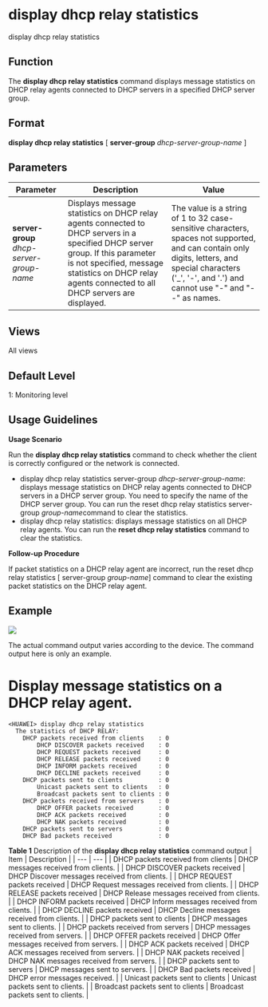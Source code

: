 display dhcp relay statistics
=============================

display dhcp relay statistics

Function
--------



The **display dhcp relay statistics** command displays message statistics on DHCP relay agents connected to DHCP servers in a specified DHCP server group.




Format
------

**display dhcp relay statistics** [ **server-group** *dhcp-server-group-name* ]


Parameters
----------

| Parameter | Description | Value |
| --- | --- | --- |
| **server-group** *dhcp-server-group-name* | Displays message statistics on DHCP relay agents connected to DHCP servers in a specified DHCP server group.  If this parameter is not specified, message statistics on DHCP relay agents connected to all DHCP servers are displayed. | The value is a string of 1 to 32 case-sensitive characters, spaces not supported, and can contain only digits, letters, and special characters ('\_', '-', and '.') and cannot use "-" and "--" as names. |



Views
-----

All views


Default Level
-------------

1: Monitoring level


Usage Guidelines
----------------

**Usage Scenario**

Run the **display dhcp relay statistics** command to check whether the client is correctly configured or the network is connected.

* display dhcp relay statistics server-group *dhcp-server-group-name*: displays message statistics on DHCP relay agents connected to DHCP servers in a DHCP server group. You need to specify the name of the DHCP server group. You can run the reset dhcp relay statistics server-group *group-name*command to clear the statistics.
* display dhcp relay statistics: displays message statistics on all DHCP relay agents. You can run the **reset dhcp relay statistics** command to clear the statistics.

**Follow-up Procedure**

If packet statistics on a DHCP relay agent are incorrect, run the reset dhcp relay statistics [ server-group *group-name*] command to clear the existing packet statistics on the DHCP relay agent.


Example
-------

![](../public_sys-resources/note_3.0-en-us.png) 

The actual command output varies according to the device. The command output here is only an example.


# Display message statistics on a DHCP relay agent.
```
<HUAWEI> display dhcp relay statistics
  The statistics of DHCP RELAY:
    DHCP packets received from clients    : 0
        DHCP DISCOVER packets received    : 0
        DHCP REQUEST packets received     : 0
        DHCP RELEASE packets received     : 0
        DHCP INFORM packets received      : 0
        DHCP DECLINE packets received     : 0
    DHCP packets sent to clients          : 0
        Unicast packets sent to clients   : 0
        Broadcast packets sent to clients : 0
    DHCP packets received from servers    : 0
        DHCP OFFER packets received       : 0
        DHCP ACK packets received         : 0
        DHCP NAK packets received         : 0
    DHCP packets sent to servers          : 0
    DHCP Bad packets received             : 0

```

**Table 1** Description of the **display dhcp relay statistics** command output
| Item | Description |
| --- | --- |
| DHCP packets received from clients | DHCP messages received from clients. |
| DHCP DISCOVER packets received | DHCP Discover messages received from clients. |
| DHCP REQUEST packets received | DHCP Request messages received from clients. |
| DHCP RELEASE packets received | DHCP Release messages received from clients. |
| DHCP INFORM packets received | DHCP Inform messages received from clients. |
| DHCP DECLINE packets received | DHCP Decline messages received from clients. |
| DHCP packets sent to clients | DHCP messages sent to clients. |
| DHCP packets received from servers | DHCP messages received from servers. |
| DHCP OFFER packets received | DHCP Offer messages received from servers. |
| DHCP ACK packets received | DHCP ACK messages received from servers. |
| DHCP NAK packets received | DHCP NAK messages received from servers. |
| DHCP packets sent to servers | DHCP messages sent to servers. |
| DHCP Bad packets received | DHCP error messages received. |
| Unicast packets sent to clients | Unicast packets sent to clients. |
| Broadcast packets sent to clients | Broadcast packets sent to clients. |